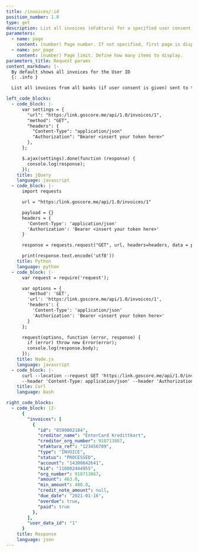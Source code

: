 ```yaml
---
title: /invoices/:id
position_number: 1.0
type: get
description: List all invoices (eFaktura) for a specified user consent by ID
parameters:
  - name: page
    content: (number) Page number. If not specified, first page is displayed.
  - name: per_page
    content: (number) Page limit. Define how many items to display.
parameters_title: Request params
content_markdown: |-
  By default shows all invoices for the User ID
  {: .info }

  List all invoices from all banks (if user consent is given) sent to the consumer using efaktura

left_code_blocks:
  - code_block: |-
      var settings = {
        "url": "https:/link.goscore.me/api/1.0/invoices/1",
        "method": "GET",
        "headers": {
          "Content-Type": "application/json"
          "Authorization": "Bearer <insert your token here>"
        },
      };

      $.ajax(settings).done(function (response) {
        console.log(response);
      });
    title: jQuery
    language: javascript
  - code_block: |-
      import requests

      url = "https:/link.goscore.me/api/1.0/invoices/1"

      payload = {}
      headers = {
        'Content-Type': 'application/json'
        'Authorization': 'Bearer <insert your token here>'
      }

      response = requests.request("GET", url, headers=headers, data = payload)

      print(response.text.encode('utf8'))
    title: Python
    language: python
  - code_block: |-
      var request = require('request');

      var options = {
        'method': 'GET',
        'url': 'https:/link.goscore.me/api/1.0/invoices/1',
        'headers': {
          'Content-Type': 'application/json'
          'Authorization': 'Bearer <insert your token here>'
        }
      };

      request(options, function (error, response) {
        if (error) throw new Error(error);
        console.log(response.body);
      });
    title: Node.js
    language: javascript
  - code_block: |-
      curl --location --request GET 'https:/link.goscore.me/api/1.0/invoices/1' \
      --header 'Content-Type: application/json' --header 'Authorization: Bearer <insert your token here>'
    title: Curl
    language: bash

right_code_blocks:
  - code_block: |2-
      {
        "invoices": [
          {
            "id": "8599002184",
            "creditor_name": "EnterCard Kredittkort",
            "creditor_org_number": 918713867,
            "efaktura_ref": "123456789",
            "type": "INVOICE",
            "status": "PROCESSED",
            "account": "14300642641",
            "kid": "110002444955",
            "org_number": 918713867,
            "amount": 463.0,
            "min_amount": 400.0,
            "credit_note_amount": null,
            "due_date": "2021-01-16",
            "overdue": true,
            "paid": true
          },
        ],
        "user_data_id": "1"
      }
    title: Response
    language: json
---
```

